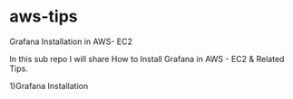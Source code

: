 # aws-tips
Grafana Installation in AWS- EC2

In this sub repo I will share How to Install Grafana  in AWS - EC2 & Related Tips.

1)Grafana Installation
